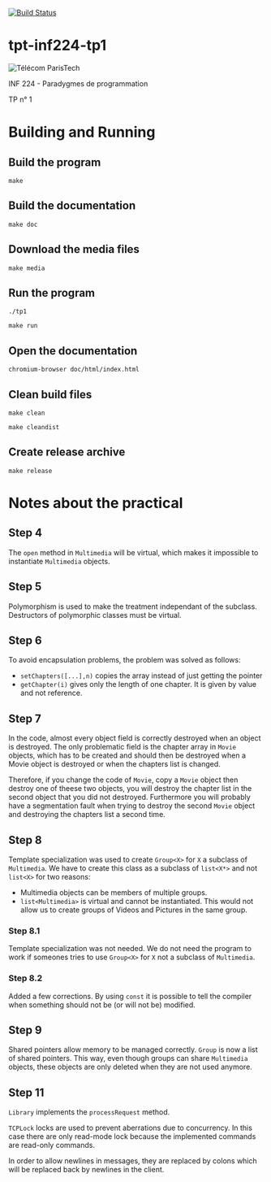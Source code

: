 [![Build Status](https://travis-ci.org/w2ak/tpt-inf224-tp1.svg?branch=master)](https://travis-ci.org/w2ak/tpt-inf224-tp1)

# tpt-inf224-tp1

![Télécom ParisTech][tpt]

INF 224 - Paradygmes de programmation

TP n° 1

[tpt]: https://www.telecom-paristech.fr/fileadmin/maq14/img/logo.png

# Building and Running

## Build the program

```
make
```

## Build the documentation

```
make doc
```

## Download the media files

```
make media
```

## Run the program

```
./tp1
```

```
make run
```

## Open the documentation

```
chromium-browser doc/html/index.html
```

## Clean build files

```
make clean
```

```
make cleandist
```

## Create release archive

```
make release
```

# Notes about the practical

## Step 4

The `open` method in `Multimedia` will be virtual, which makes it impossible to instantiate `Multimedia` objects.

## Step 5

Polymorphism is used to make the treatment independant of the subclass. Destructors of polymorphic classes must be virtual.

## Step 6

To avoid encapsulation problems, the problem was solved as follows:
* `setChapters([...],n)` copies the array instead of just getting the pointer
* `getChapter(i)` gives only the length of one chapter. It is given by value and not reference.

## Step 7

In the code, almost every object field is correctly destroyed when an object is destroyed. The only problematic field is the chapter array in `Movie` objects, which has to be created and should then be destroyed when a Movie object is destroyed or when the chapters list is changed.

Therefore, if you change the code of `Movie`, copy a `Movie` object then destroy one of theese two objects, you will destroy the chapter list in the second object that you did not destroyed. Furthermore you will probably have a segmentation fault when trying to destroy the second `Movie` object and destroying the chapters list a second time.

## Step 8

Template specialization was used to create `Group<X>` for `X` a subclass of `Multimedia`.
We have to create this class as a subclass of `list<X*>` and not `list<X>` for two reasons:
* Multimedia objects can be members of multiple groups.
* `list<Multimedia>` is virtual and cannot be instantiated. This would not allow us to create groups of Videos and Pictures in the same group.

### Step 8.1

Template specialization was not needed. We do not need the program to work if someones tries to use `Group<X>` for `X` not a subclass of `Multimedia`.

### Step 8.2

Added a few corrections. By using `const` it is possible to tell the compiler when something should not be (or will not be) modified.

## Step 9

Shared pointers allow memory to be managed correctly. `Group` is now a list of shared pointers. This way, even though groups can share `Multimedia` objects, these objects are only deleted when they are not used anymore.

## Step 11

`Library` implements the `processRequest` method.

`TCPLock` locks are used to prevent aberrations due to concurrency. In this case there are only read-mode lock because the implemented commands are read-only commands.

In order to allow newlines in messages, they are replaced by colons which will be replaced back by newlines in the client.
